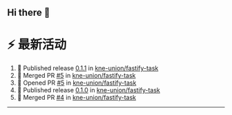 ## Hi there 👋

<!--

**Here are some ideas to get you started:**

🙋‍♀️ A short introduction - what is your organization all about?
🌈 Contribution guidelines - how can the community get involved?
👩‍💻 Useful resources - where can the community find your docs? Is there anything else the community should know?
🍿 Fun facts - what does your team eat for breakfast?
🧙 Remember, you can do mighty things with the power of [Markdown](https://docs.github.com/github/writing-on-github/getting-started-with-writing-and-formatting-on-github/basic-writing-and-formatting-syntax)
-->


# ⚡ 最新活动

<!--START_SECTION:activity-->
1. 🚀 Published release [0.1.1](https://github.com/kne-union/fastify-task/releases/tag/0.1.1) in [kne-union/fastify-task](https://github.com/kne-union/fastify-task)
2. 🎉 Merged PR [#5](https://github.com/kne-union/fastify-task/pull/5) in [kne-union/fastify-task](https://github.com/kne-union/fastify-task)
3. 💪 Opened PR [#5](https://github.com/kne-union/fastify-task/pull/5) in [kne-union/fastify-task](https://github.com/kne-union/fastify-task)
4. 🚀 Published release [0.1.0](https://github.com/kne-union/fastify-task/releases/tag/0.1.0) in [kne-union/fastify-task](https://github.com/kne-union/fastify-task)
5. 🎉 Merged PR [#4](https://github.com/kne-union/fastify-task/pull/4) in [kne-union/fastify-task](https://github.com/kne-union/fastify-task)
<!--END_SECTION:activity-->

---
